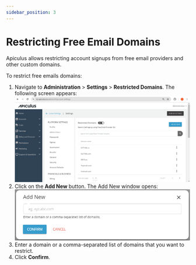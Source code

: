 ```yaml
---
sidebar_position: 3
---
```

# Restricting Free Email Domains

Apiculus allows restricting account signups from free email providers and other custom domains. 

To restrict free emails domains:

1. Navigate to **Administration** > **Settings** > **Restricted Domains**. The following screen appears:
   ![restrict free emails](img/restrictfreeemails.png)
2. Click on the **Add New** button. The Add New window opens:
   ![restrict free emails](img/restrictfreeemails2.png)
3. Enter a domain or a comma-separated list of domains that you want to restrict.
4. Click **Confirm**. 




